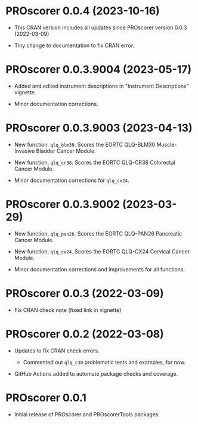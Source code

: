 # PROscorer 0.0.4 (2023-10-16)

* This CRAN version includes all updates since PROscorer version 0.0.3 (2022-03-09)

* Tiny change to documentation to fix CRAN error. 



# PROscorer 0.0.3.9004 (2023-05-17) 

* Added and edited instrument descriptions in "Instrument Descriptions" vignette.

* Minor documentation corrections.



# PROscorer 0.0.3.9003 (2023-04-13)

* New function, `qlq_blm30`.  Scores the EORTC QLQ-BLM30 Muscle-Invasive Bladder Cancer Module.

* New function, `qlq_cr38`.  Scores the EORTC QLQ-CR38 Colorectal Cancer Module.  

* Minor documentation corrections for `qlq_cx24`.


# PROscorer 0.0.3.9002 (2023-03-29)

* New function, `qlq_pan26`.  Scores the EORTC QLQ-PAN26 Pancreatic Cancer Module.

* New function, `qlq_cx24`.  Scores the EORTC QLQ-CX24 Cervical Cancer Module.

* Minor documentation corrections and improvements for all functions.


# PROscorer 0.0.3 (2022-03-09)

* Fix CRAN check note (fixed link in vignette)


# PROscorer 0.0.2 (2022-03-08)

* Updates to fix CRAN check errors. 
  * Commented out `qlq_c30` problematic tests and examples, for now.

* GitHub Actions added to automate package checks and coverage.


# PROscorer 0.0.1

* Initial release of PROscorer and PROscorerTools packages.




